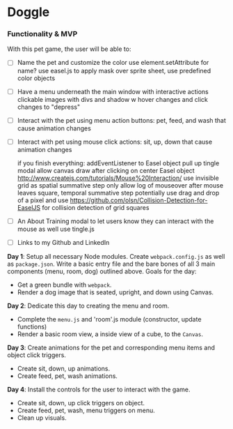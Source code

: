 # Doggle

### Functionality & MVP  

With this pet game, the user will be able to:

- [ ] Name the pet and customize the color
  use element.setAttribute for name?
  use easel.js to apply mask over sprite sheet, use predefined color objects
- [ ] Have a menu underneath the main window with interactive actions
  clickable images with divs and shadow w hover changes and click changes to "depress"
- [ ] Interact with the pet using menu action buttons: pet, feed, and wash that cause animation changes
- [ ] Interact with pet using mouse click actions: sit, up, down that cause animation changes

  if you finish everything:
  addEventListener to Easel object
  pull up tingle modal
  allow canvas draw after clicking on center Easel object
  http://www.createjs.com/tutorials/Mouse%20Interaction/
  use invisible grid as spatial summative step
    only allow log of mouseover after mouse leaves square, temporal summative step
    potentially use drag and drop of a pixel and use
    https://github.com/olsn/Collision-Detection-for-EaselJS
    for collision detection of grid squares
- [ ] An About Training modal to let users know they can interact with the mouse as well
  use tingle.js
- [ ] Links to my Github and LinkedIn



**Day 1**: Setup all necessary Node modules.  Create `webpack.config.js` as well as `package.json`.  Write a basic entry file and the bare bones of all 3 main components (menu, room, dog) outlined above. Goals for the day:

- Get a green bundle with `webpack`.
- Render a dog image that is seated, upright, and down using Canvas.

**Day 2**: Dedicate this day to creating the menu and room.

- Complete the `menu.js` and 'room'.js module (constructor, update functions)
- Render a basic room view, a inside view of a cube, to the `Canvas`.

**Day 3**: Create animations for the pet and corresponding menu items and object click triggers.

- Create sit, down, up animations.
- Create feed, pet, wash animations.

**Day 4**: Install the controls for the user to interact with the game.

- Create sit, down, up click triggers on object.
- Create feed, pet, wash, menu triggers on menu.
- Clean up visuals.
